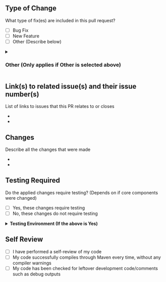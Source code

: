 ## Type of Change

What type of fix(es) are included in this pull request?

- [ ] Bug Fix
- [ ] New Feature
- [ ] Other (Describe below)

<details>
  <summary><h3>Other (Only applies if Other is selected above)</h3></summary>
  <br>
  
  - 
  
</details>

## Link(s) to related issue(s) and their issue number(s)

List of links to issues that this PR relates to or closes

- 
- 

## Changes

Describe all the changes that were made

- 
- 

## Testing Required

Do the applied changes require testing? (Depends on if core components were changed)

- [ ] Yes, these changes require testing
- [ ] No, these changes do not require testing

<details>
  <summary><b>Testing Environment (If the above is Yes)</b></summary>
  <br>
  
  <b>1.19 Tests</b>
  - <b>Server Distribution</b> (CraftBukkit, Spigot, Purpur, and it's build number): 
  - [ ] Tested player joining
  - [ ] Tested chats **Player -> Server**
  - [ ] Tested command chats **Player -> Server** (Using /tell, /me, /say, etc.)
  - [ ] Tested chats **Server -> Player** (Using /say, /me, etc.)
  - [ ] Tested chat formatting (Using third party plugins such as TownyChat, EssentialsXChat, etc.)
  - [ ] Tested Reflection with above
  
  <br>
  
  <b>1.19.1 Tests</b>
  - <b>Server Distribution</b> (CraftBukkit, Spigot, Purpur, and it's build number): 
  - [ ] Tested player joining
  - [ ] Tested chats **Player -> Server**
  - [ ] Tested command chats **Player -> Server** (Using /tell, /me, /say, etc.)
  - [ ] Tested chats **Server -> Player** (Using /say, /me, etc.)
  - [ ] Tested chat formatting (Using third party plugins such as TownyChat, EssentialsXChat, etc.)
  - [ ] Tested Reflection with above
  
  <br>
  
  <b>1.19.2 Tests</b>
  - <b>Server Distribution</b> (CraftBukkit, Spigot, Purpur, and it's build number): 
  - [ ] Tested player joining
  - [ ] Tested chats **Player -> Server**
  - [ ] Tested command chats **Player -> Server** (Using /tell, /me, /say, etc.)
  - [ ] Tested chats **Server -> Player** (Using /say, /me, etc.)
  - [ ] Tested chat formatting (Using third party plugins such as TownyChat, EssentialsXChat, etc.)
  - [ ] Tested Reflection with above
  
  <br>
  
  <b>1.19.3 Tests</b>
  - <b>Server Distribution</b> (CraftBukkit, Spigot, Purpur, and it's build number): 
  - [ ] Tested player joining
  - [ ] Tested chats **Player -> Server**
  - [ ] Tested command chats **Player -> Server** (Using /tell, /me, /say, etc.)
  - [ ] Tested chats **Server -> Player** (Using /say, /me, etc.)
  - [ ] Tested chat formatting (Using third party plugins such as TownyChat, EssentialsXChat, etc.)
  - [ ] Tested Reflection with above
  
  <br>
  
  <b>1.19.4 Tests (Not Yet Available)</b>
  - <b>Server Distribution</b> (CraftBukkit, Spigot, Purpur, and it's build number): 
  - [ ] Tested player joining
  - [ ] Tested chats **Player -> Server**
  - [ ] Tested command chats **Player -> Server** (Using /tell, /me, /say, etc.)
  - [ ] Tested chats **Server -> Player** (Using /say, /me, etc.)
  - [ ] Tested chat formatting (Using third party plugins such as TownyChat, EssentialsXChat, etc.)
  - [ ] Tested Reflection with above
  
</details>

## Self Review

- [ ] I have performed a self-review of my code
- [ ] My code successfully compiles through Maven every time, without any compiler warnings
- [ ] My code has been checked for leftover development code/comments such as debug outputs
